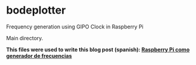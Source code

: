 # bodeplotter
Frequency generation using GIPO Clock in Raspberry Pi

Main directory.

**This files were used to write this blog post (spanish): [Raspberry Pi como generador de frecuencias](http://electronicayciencia.blogspot.com.es/2017/05/raspberry-pi-como-generador-de.html)**
